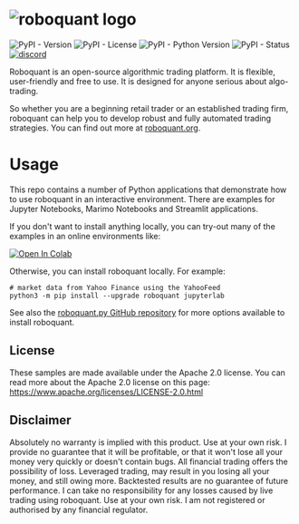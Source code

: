 
# ![roboquant logo](https://github.com/neurallayer/roboquant.py/raw/main/docs/roboquant_header.png)

![PyPI - Version](https://img.shields.io/pypi/v/roboquant?label=roboquant)
![PyPI - License](https://img.shields.io/pypi/l/roboquant)
![PyPI - Python Version](https://img.shields.io/pypi/pyversions/roboquant)
![PyPI - Status](https://img.shields.io/pypi/status/roboquant)
[![discord](https://img.shields.io/discord/954650958300856340?label=discord)](https://discord.com/channels/954650958300856340/954650958300856343)

Roboquant is an open-source algorithmic trading platform. It is flexible, user-friendly and free to use. It is designed for anyone serious about algo-trading. 

So whether you are a beginning retail trader or an established trading firm, roboquant can help you to develop robust and fully automated trading strategies. You can find out more at [roboquant.org](https://roboquant.org).


# Usage
This repo contains a number of Python applications that demonstrate how to use roboquant in an interactive environment. There are examples for Jupyter Notebooks, Marimo Notebooks and Streamlit applications.


If you don't want to install anything locally, you can try-out many of the examples in an online environments like:

[![Open In Colab](https://colab.research.google.com/assets/colab-badge.svg)](https://colab.research.google.com/github/neurallayer/roboquant-interactive/blob/main/jupyter/intro_roboquant.ipynb)


Otherwise, you can install roboquant locally. For example:

```shell
# market data from Yahoo Finance using the YahooFeed
python3 -m pip install --upgrade roboquant jupyterlab
```

See also the [roboquant.py GitHub repository](https://github.com/neurallayer/roboquant.py) for more options available to install roboquant.


## License
These samples are made available under the Apache 2.0 license. You can read more about the Apache 2.0 license on this page: https://www.apache.org/licenses/LICENSE-2.0.html

## Disclaimer
Absolutely no warranty is implied with this product. Use at your own risk. I provide no guarantee that it will be profitable, or that it won't lose all your money very quickly or doesn't contain bugs. All financial trading offers the possibility of loss. Leveraged trading, may result in you losing all your money, and still owing more. Backtested results are no guarantee of future performance. I can take no responsibility for any losses caused by live trading using roboquant. Use at your own risk. I am not registered or authorised by any financial regulator.


